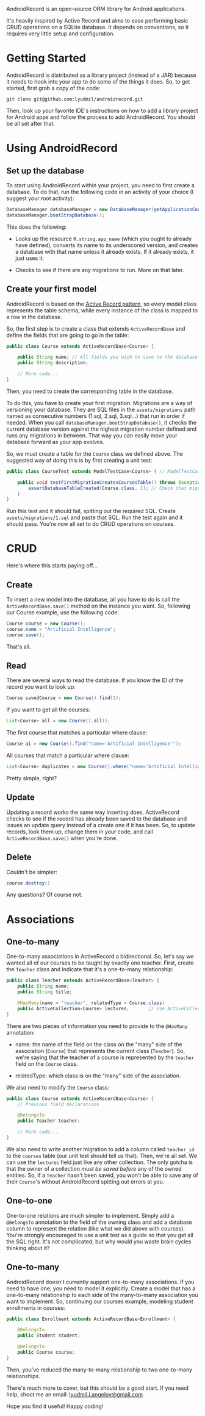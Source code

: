 AndroidRecord is an open-source ORM library for Android applications.

It's heavily inspired by Active Record and aims to ease performing basic CRUD operations on a SQLite database. It depends on conventions, so it requires very little setup and configuration.

Getting Started
===============

AndroidRecord is distributed as a library project (instead of a JAR) because it needs to hook into your app to do some of the things it does. So, to get started, first grab a copy of the code:

    git clone git@github.com:lyudmil/androidrecord.git

Then, look up your favorite IDE's instructions on how to add a library project for Android apps and follow the process to add AndroidRecord. You should be all set after that.

Using AndroidRecord
===================

Set up the database
---

To start using AndroidRecord within your project, you need to first create a database. To do that, run the following code in an activity of your choice (I suggest your root activity):

```java
DatabaseManager databaseManager = new DatabaseManager(getApplicationContext());
databaseManager.bootStrapDatabase();
```

This does the following:

- Looks up the resource `R.string.app_name` (which you ought to already have defined), converts its name to its underscored version, and creates a database with that name unless it already exists. If it already exists, it just uses it.

- Checks to see if there are any migrations to run. More on that later.

Create your first model
---

AndroidRecord is based on the [Active Record pattern](http://en.wikipedia.org/wiki/Active_record_pattern), so every model class represents the table schema, while every instance of the class is mapped to a row in the database.

So, the first step is to create a class that extends `ActiveRecordBase` and define the fields that are going to go in the table:

```java
public class Course extends ActiveRecordBase<Course> {

    public String name;	// All fields you wish to save to the database must be declared public
    public String description;

    // More code...
}
```

Then, you need to create the corresponding table in the database. 

To do this, you have to create your first migration. Migrations are a way of versioning your database. They are SQL files in the `assets/migrations` path named as consecutive numbers (1.sql, 2.sql, 3.sql...) that run in order if needed. When you call `databaseManager.bootStrapDatabase()`, it checks the current database version against the highest migration number defined and runs any migrations in between. That way you can easily move your database forward as your app evolves.

So, we must create a table for the `Course` class we defined above. The suggested way of doing this is by first creating a unit test:

```java
public class CourseTest extends ModelTestCase<Course> {	// ModelTestCase is a class provided in ActiveRecord

    public void testFirstMigrationCreatesCoursesTable() throws Exception {
        assertDatabaseTableCreated(Course.class, 1); // Check that migration 1.sql contains the SQL required to create a table for the Course class
    }
}
```

Run this test and it should fail, spitting out the required SQL. Create `assets/migrations/1.sql` and paste that SQL. Run the test again and it should pass. You're now all set to do CRUD operations on courses.

CRUD
====

Here's where this starts paying off...

Create
---

To insert a new model into the database, all you have to do is call the `ActiveRecordBase.save()` method on the instance you want. So, following our Course example, use the following code:

```java
Course course = new Course();
course.name = "Artificial Intelligence";
course.save();
```

That's all.

Read
---

There are several ways to read the database. If you know the ID of the record you want to look up:

```java
Course savedCourse = new Course().find(1);
```

If you want to get all the courses:

```java
List<Course> all = new Course().all();
```

The first course that matches a particular where clause:

```java
Course ai = new Course().find("name='Artificial Intelligence'");
```

All courses that match a particular where clause:

```java
List<Course> duplicates = new Course().where("name='Artificial Intelligence'");
```

Pretty simple, right?

Update
---

Updating a record works the same way inserting does. ActiveRecord checks to see if the record has already been saved to the database and issues an update query instead of a create one if it has been. So, to update records, look them up, change them in your code, and call `ActiveRecordBase.save()` when you're done.

Delete
---

Couldn't be simpler:

```java
course.destroy()
```

Any questions? Of course not.

Associations
============

One-to-many
---

One-to-many associations in ActiveRecord a bidirectional. So, let's say we wanted all of our courses to be taught by exactly one teacher. First, create the `Teacher` class and indicate that it's a one-to-many relationship:

```java
public class Teacher extends ActiveRecordBase<Teacher> {
    public String name;
    public String title;

    @HasMany(name = "teacher", relatedType = Course.class)
    public ActiveCollection<Course> lectures;		// Use ActiveCollection for collections you want to persist
}
```

There are two pieces of information you need to provide to the `@HasMany` annotation:

- name: the name of the field on the class on the "many" side of the association (`Course`) that represents the current class (`Teacher`). So, we're saying that the teacher of a course is represented by the `teacher` field on the `Course` class.

- relatedType: which class is on the "many" side of the association.

We also need to modify the `Course` class:

```java
public class Course extends ActiveRecordBase<Course> {
    // Previous field declarations

    @BelongsTo
    public Teacher teacher;

    // More code...
}
```

We also need to write another migration to add a column called `teacher_id` to the `courses` table (our unit test should tell us that). Then, we're all set. We can use the `lectures` field just like any other collection. The only gotcha is that the owner of a collection *must be saved before* any of the owned entities. So, if a `Teacher` hasn't been saved, you won't be able to save any of their `Course`'s without AndroidRecord spitting out errors at you.

One-to-one
---

One-to-one relations are much simpler to implement. Simply add a `@BelongsTo` annotation to the field of the owning class and add a database column to represent the relation (like what we did above with courses). You're strongly encouraged to use a unit test as a guide so that you get all the SQL right. It's not complicated, but why would you waste brain cycles thinking about it?

One-to-many
---

AndroidRecord doesn't currently support one-to-many associations. If you need to have one, you need to model it explicitly. Create a model that has a one-to-many relationship to each side of the many-to-many association you want to implement. So, continuing our courses example, modeling student enrollments in courses:

```java
public class Enrollment extends ActiveRecordBase<Enrollment> {

    @BelongsTo
    public Student student;

    @BelongsTo
    public Course course;
}
```

Then, you've reduced the many-to-many relationship to two one-to-many relationships.


There's much more to cover, but this should be a good start. If you need help, shoot me an email:
lyudmil.i.angelov@gmail.com

Hope you find it useful! Happy coding!



